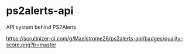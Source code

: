 # ps2alerts-api
API system behind PS2Alerts

https://scrutinizer-ci.com/g/Maelstrome26/ps2alerts-api/badges/quality-score.png?b=master
